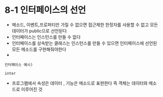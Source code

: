 # 8-1 인터페이스의 선언
* 메소드, 이벤트,프로퍼티만 가질 수 없으면 접근제한 한정자를 사용할 수 없고 모든 데이터가 public으로 선언된다
* 인터페이스는 인스턴스를 만들 수 없다
* 인터페이스를 상속받는 클래스는 인스턴스를 만들 수 있으면 인터페이스에 선언된 모든 메소드를 구현해줘야한다
* 


 ```
인터페이스 예시)

inter 

```
* 프로그램에서 속성은 데이터 , 기능은 메소드로 표현한다 즉 객체는 데이터와 메소드로 이루어진 것


